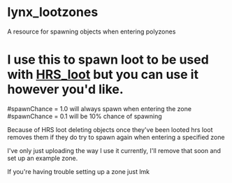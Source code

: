 # lynx_lootzones
A resource for spawning objects when entering polyzones

# I use this to spawn loot to be used with [HRS_loot](https://hrs-scripts.tebex.io/package/5347769) but you can use it however you'd like.

#spawnChance = 1.0 will always spawn when entering the zone
#spawnChance = 0.1 will be 10% chance of spawning 

Because of HRS loot deleting objects once they've been looted hrs loot removes them if they do try to spawn again when entering a specified zone

I've only just uploading the way I use it currently, I'll remove that soon and set up an example zone.

If you're having trouble setting up a zone just lmk
